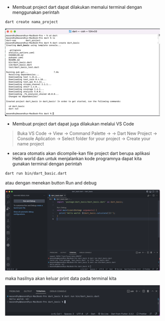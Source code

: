 - Membuat project dart dapat dilakukan memalui terminal dengan menggunakan perintah

```zsh
dart create nama_project
```

![The Dart Bsic](images/dart_basic.png)

- Membuat project dart dapat juga dilakukan melalui VS Code

> Buka VS Code -> View -> Command Palette -> -> Dart New Project -> Console Aplication -> Select folder for your project -> Create your name project

- secara otomatis akan dicompile-kan file project dart berupa aplikasi Hello world dan untuk menjalankan kode programnya dapat kita gunakan terminal dengan perintah

```zsh
dart run bin/dart_basic.dart
```

atau dengan menekan button Run and debug

![The Run Debug](images/debug.png)

maka hasilnya akan keluar print data pada terminal kita

![The Run Dart](images/run_dart.png)
